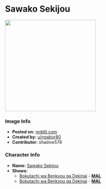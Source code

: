 # Sawako Sekijou

<img src="https://raw.githubusercontent.com/shadow578/Project-Padoru/master/Padoru/we-never-learn/we-never-learn-sekijo-sawako.png" height="300">

### Image Info
* **Posted on:**     [reddit.com](https://www.reddit.com/r/WeCantStudy/comments/e472zr/i_made_a_sekijou_sawako_padoru/)
* **Created by:**    [u/ngabor80](https://github.com/shadow578/Project-Padoru/blob/master/table-of-contents/creators/ungabor80.md)
* **Contributor:**   shadow578

### Character Info
* **Name:**   [Sawako Sekijou](https://myanimelist.net/character/162186)
* **Shows:**
  * [Bokutachi wa Benkyou ga Dekinai](https://github.com/shadow578/Project-Padoru/blob/master/table-of-contents/shows/BokutachiwaBenkyougaDekinai.md) - [__MAL__](https://myanimelist.net/anime/38186/Bokutachi_wa_Benkyou_ga_Dekinai)
  * [Bokutachi wa Benkyou ga Dekinai](https://github.com/shadow578/Project-Padoru/blob/master/table-of-contents/shows/BokutachiwaBenkyougaDekinai.md) - [__MAL__](https://myanimelist.net/manga/103890/Bokutachi_wa_Benkyou_ga_Dekinai)


